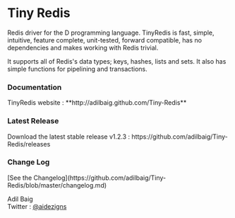 Tiny Redis
==========
Redis driver for the D programming language. TinyRedis is fast, simple, intuitive, feature complete, unit-tested, forward compatible, has no dependencies and makes working with Redis trivial.

It supports all of Redis's data types; keys, hashes, lists and sets. It also has simple functions for pipelining and transactions.

<h3>Documentation</h3>
TinyRedis website : **http://adilbaig.github.com/Tiny-Redis**

<h3>Latest Release</h3>
Download the latest stable release v1.2.3 : https://github.com/adilbaig/Tiny-Redis/releases

<h3>Change Log</h3>
[See the Changelog](https://github.com/adilbaig/Tiny-Redis/blob/master/changelog.md)

Adil Baig
<br />Twitter : [@aidezigns](http://twitter.com/aidezigns)
